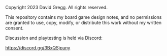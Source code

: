 Copyright 2023 David Gregg. All rights reserved.

This repository contains my board game design notes, and no permissions are granted to use, copy, modify, or distribute this work without my written consent.

Discussion and playtesting is held via Discord:

https://discord.gg/3BxQSjpuny